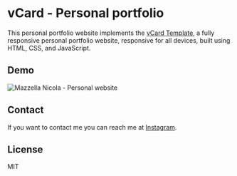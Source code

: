 # vCard - Personal portfolio

This personal portfolio website implements the [vCard Template](https://github.com/codewithsadee/vcard-personal-portfolio.git), a fully responsive personal portfolio website, responsive for all devices, built using HTML, CSS, and JavaScript.

## Demo

![Mazzella Nicola - Personal website](https://mazzellanicola.github.io/)


## Contact

If you want to contact me you can reach me at [Instagram](https://www.instagram.com/nicola_mazzella_/).

## License

MIT
